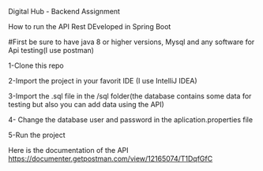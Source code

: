 Digital Hub - Backend Assignment

How to run the API Rest DEveloped in Spring Boot

#First be sure to have java 8 or higher versions, Mysql and any software for Api testing(I use postman)

1-Clone this repo

2-Import the project in your favorit IDE (I use IntelliJ IDEA)

3-Import the .sql file in the /sql folder(the database contains some data for testing but also you can add data using the API)

4- Change the database user and password in the aplication.properties file

5-Run the project


Here is the documentation of the API   https://documenter.getpostman.com/view/12165074/T1DqfGfC
